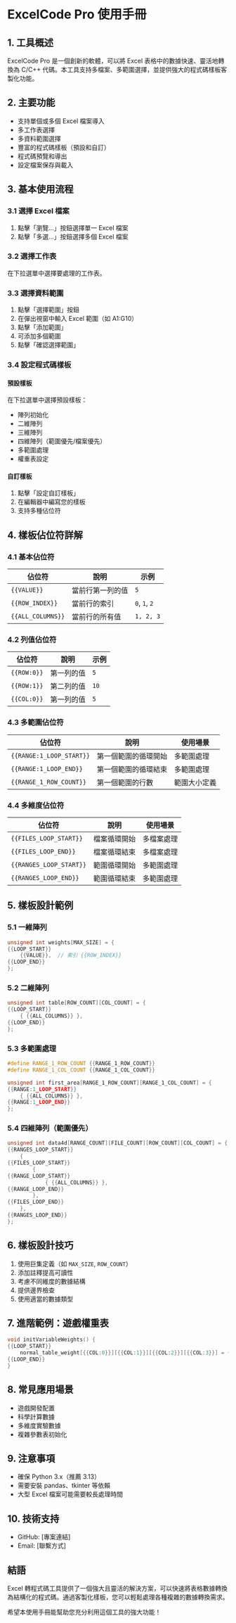 # ExcelCode Pro 使用手冊

## 1. 工具概述

ExcelCode Pro 是一個創新的軟體，可以將 Excel 表格中的數據快速、靈活地轉換為 C/C++ 代碼。本工具支持多檔案、多範圍選擇，並提供強大的程式碼樣板客製化功能。

## 2. 主要功能

- 支持單個或多個 Excel 檔案導入
- 多工作表選擇
- 多資料範圍選擇
- 豐富的程式碼樣板（預設和自訂）
- 程式碼預覽和導出
- 設定檔案保存與載入

## 3. 基本使用流程

### 3.1 選擇 Excel 檔案

1. 點擊「瀏覽...」按鈕選擇單一 Excel 檔案
2. 點擊「多選...」按鈕選擇多個 Excel 檔案

### 3.2 選擇工作表

在下拉選單中選擇要處理的工作表。

### 3.3 選擇資料範圍

1. 點擊「選擇範圍」按鈕
2. 在彈出視窗中輸入 Excel 範圍（如 A1:G10）
3. 點擊「添加範圍」
4. 可添加多個範圍
5. 點擊「確認選擇範圍」

### 3.4 設定程式碼樣板

#### 預設樣板
在下拉選單中選擇預設樣板：
- 陣列初始化
- 二維陣列
- 三維陣列
- 四維陣列（範圍優先/檔案優先）
- 多範圍處理
- 權重表設定

#### 自訂樣板
1. 點擊「設定自訂樣板」
2. 在編輯器中編寫您的樣板
3. 支持多種佔位符

## 4. 樣板佔位符詳解

### 4.1 基本佔位符

| 佔位符 | 說明 | 示例 |
|--------|------|------|
| `{{VALUE}}` | 當前行第一列的值 | `5` |
| `{{ROW_INDEX}}` | 當前行的索引 | `0`, `1`, `2` |
| `{{ALL_COLUMNS}}` | 當前行的所有值 | `1, 2, 3` |

### 4.2 列值佔位符

| 佔位符 | 說明 | 示例 |
|--------|------|------|
| `{{ROW:0}}` | 第一列的值 | `5` |
| `{{ROW:1}}` | 第二列的值 | `10` |
| `{{COL:0}}` | 第一列的值 | `5` |

### 4.3 多範圍佔位符

| 佔位符 | 說明 | 使用場景 |
|--------|------|----------|
| `{{RANGE:1_LOOP_START}}` | 第一個範圍的循環開始 | 多範圍處理 |
| `{{RANGE:1_LOOP_END}}` | 第一個範圍的循環結束 | 多範圍處理 |
| `{{RANGE_1_ROW_COUNT}}` | 第一個範圍的行數 | 範圍大小定義 |

### 4.4 多維度佔位符

| 佔位符 | 說明 | 使用場景 |
|--------|------|----------|
| `{{FILES_LOOP_START}}` | 檔案循環開始 | 多檔案處理 |
| `{{FILES_LOOP_END}}` | 檔案循環結束 | 多檔案處理 |
| `{{RANGES_LOOP_START}}` | 範圍循環開始 | 多範圍處理 |
| `{{RANGES_LOOP_END}}` | 範圍循環結束 | 多範圍處理 |

## 5. 樣板設計範例

### 5.1 一維陣列

```c
unsigned int weights[MAX_SIZE] = {
{{LOOP_START}}
    {{VALUE}},  // 索引 {{ROW_INDEX}}
{{LOOP_END}}
};
```

### 5.2 二維陣列

```c
unsigned int table[ROW_COUNT][COL_COUNT] = {
{{LOOP_START}}
    { {{ALL_COLUMNS}} },
{{LOOP_END}}
};
```

### 5.3 多範圍處理

```c
#define RANGE_1_ROW_COUNT {{RANGE_1_ROW_COUNT}}
#define RANGE_1_COL_COUNT {{RANGE_1_COL_COUNT}}

unsigned int first_area[RANGE_1_ROW_COUNT][RANGE_1_COL_COUNT] = {
{{RANGE:1_LOOP_START}}
    { {{ALL_COLUMNS}} },
{{RANGE:1_LOOP_END}}
};
```

### 5.4 四維陣列（範圍優先）

```c
unsigned int data4d[RANGE_COUNT][FILE_COUNT][ROW_COUNT][COL_COUNT] = {
{{RANGES_LOOP_START}}
    {
{{FILES_LOOP_START}}
        {
{{RANGE_LOOP_START}}
            { {{ALL_COLUMNS}} },
{{RANGE_LOOP_END}}
        },
{{FILES_LOOP_END}}
    },
{{RANGES_LOOP_END}}
};
```

## 6. 樣板設計技巧

1. 使用巨集定義（如 `MAX_SIZE`, `ROW_COUNT`）
2. 添加註釋提高可讀性
3. 考慮不同維度的數據結構
4. 提供邊界檢查
5. 使用適當的數據類型

## 7. 進階範例：遊戲權重表

```c
void initVariableWeights() {
{{LOOP_START}}
    normal_table_weight[{{COL:0}}][{{COL:1}}][{{COL:2}}][{{COL:3}}] = {{VALUE}};
{{LOOP_END}}
}
```

## 8. 常見應用場景

- 遊戲開發配置
- 科學計算數據
- 多維度實驗數據
- 複雜參數表初始化

## 9. 注意事項

- 確保 Python 3.x（推薦 3.13）
- 需要安裝 pandas、tkinter 等依賴
- 大型 Excel 檔案可能需要較長處理時間

## 10. 技術支持

- GitHub: [專案連結]
- Email: [聯繫方式]

## 結語

Excel 轉程式碼工具提供了一個強大且靈活的解決方案，可以快速將表格數據轉換為結構化的程式碼。通過客製化樣板，您可以輕鬆處理各種複雜的數據轉換需求。

希望本使用手冊能幫助您充分利用這個工具的強大功能！